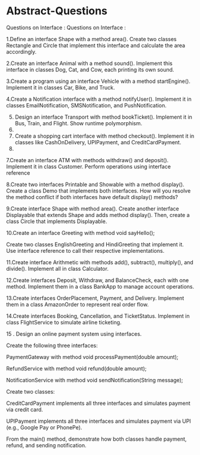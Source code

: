 # Abstract-Questions
Questions on Interface :
Questions on Interface : 

1.Define an interface Shape with a method area(). Create two classes Rectangle and Circle that implement this interface and calculate the area accordingly.

2.Create an interface Animal with a method sound(). Implement this interface in classes Dog, Cat, and Cow, each printing its own sound.

3.Create a program using an interface Vehicle with a method startEngine(). Implement it in classes Car, Bike, and Truck.

4.Create a Notification interface with a method notifyUser(). Implement it in classes EmailNotification, SMSNotification, and PushNotification.

5. Design an interface Transport with method bookTicket(). Implement it in Bus, Train, and Flight. Show runtime polymorphism.
6. 
7. Create a shopping cart interface with method checkout(). Implement it in classes like CashOnDelivery, UPIPayment, and CreditCardPayment.
8. 
7.Create an interface ATM with methods withdraw() and deposit(). Implement it in class Customer. Perform operations using interface reference

8.Create two interfaces Printable and Showable with a method display(). Create a class Demo that implements both interfaces. How will you resolve the method conflict if both interfaces have default display() methods?

9.Create interface Shape with method area(). Create another interface Displayable that extends Shape and adds method display(). Then, create a class Circle that implements Displayable.

10.Create an interface Greeting with method void sayHello();

Create two classes EnglishGreeting and HindiGreeting that implement it.
Use interface reference to call their respective implementations.

11.Create interface Arithmetic with methods add(), subtract(), multiply(), and divide(). Implement all in class Calculator.

12.Create interfaces Deposit, Withdraw, and BalanceCheck, each with one method.
Implement them in a class BankApp to manage account operations.

13.Create interfaces OrderPlacement, Payment, and Delivery.
Implement them in a class AmazonOrder to represent real order flow.

14.Create interfaces Booking, Cancellation, and TicketStatus.
Implement in class FlightService to simulate airline ticketing.


15 . Design an online payment system using interfaces.

Create the following three interfaces:

PaymentGateway with method void processPayment(double amount);

RefundService with method void refund(double amount);

NotificationService with method void sendNotification(String message);

Create two classes:

CreditCardPayment implements all three interfaces and simulates payment via credit card.

UPIPayment implements all three interfaces and simulates payment via UPI (e.g., Google Pay or PhonePe).

From the main() method, demonstrate how both classes handle payment, refund, and sending notification.
